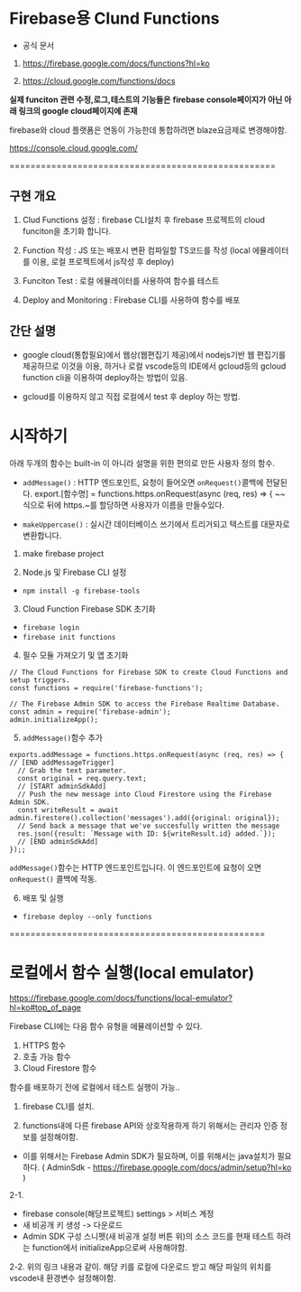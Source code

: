 
# Firebase용 Clund Functions

- 공식 문서
1. https://firebase.google.com/docs/functions?hl=ko

2. https://cloud.google.com/functions/docs

**실제 funciton 관련 수정,로그,테스트의 기능들은**
**firebase console페이지가 아닌 아래 링크의 google cloud페이지에 존재**

firebase와 cloud 플랫폼은 연동이 가능한데 통합하려면 blaze요금제로 변경해야함.

https://console.cloud.google.com/


===================================================

## 구현 개요
1. Clud Functions 설정 : firebase CLI설치 후 firebase 프로젝트의 cloud funciton을 초기화 합니다.

2. Function 작성 : JS 또는 배포시 변환 컴파일할 TS코드를 작성
(local 에뮬레이터를 이용, 로컬 프로젝트에서 js작성 후 deploy)

3. Funciton Test : 로컬 에뮬레이터를 사용하여 함수를 테스트

4. Deploy and Monitoring : Firebase CLI를 사용하여 함수를 배포

## 간단 설명

- google cloud(통합필요)에서 웹상(웹편집기 제공)에서 nodejs기반 웹 편집기를 제공하므로 이것을 이용, 하거나 로컬 vscode등의 IDE에서 gcloud등의 gcloud function cli을 이용하여 deploy하는 방법이 있음.

- gcloud를 이용하지 않고 직접 로컬에서 test 후 deploy 하는 방법.




# 시작하기

아래 두개의 함수는 built-in 이 아니라 설명을 위한 편의로 만든 사용자 정의 함수.

- `addMessage()` : HTTP 엔드포인트, 요청이 들어오면 `onRequest()`콜백에 전달된다.
export.[함수명] = functions.https.onRequest(async (req, res) => { ~~ 
식으로 뒤에 https.~를 할당하면 사용자가 이름을 만들수있다.

- `makeUppercase()` : 실시간 데이터베이스 쓰기에서 트리거되고 텍스트를 대문자로 변환합니다.


1. make firebase project

2. Node.js 및 Firebase CLI 설정
- `npm install -g firebase-tools` 

3. Cloud Function Firebase SDK 초기화
- `firebase login`
- `firebase init functions`

4. 필수 모듈 가져오기 및 앱 초기화
```
// The Cloud Functions for Firebase SDK to create Cloud Functions and setup triggers.
const functions = require('firebase-functions');

// The Firebase Admin SDK to access the Firebase Realtime Database.
const admin = require('firebase-admin');
admin.initializeApp();
```

5. `addMessage()`함수 추가

```
exports.addMessage = functions.https.onRequest(async (req, res) => {
// [END addMessageTrigger]
  // Grab the text parameter.
  const original = req.query.text;
  // [START adminSdkAdd]
  // Push the new message into Cloud Firestore using the Firebase Admin SDK.
  const writeResult = await admin.firestore().collection('messages').add({original: original});
  // Send back a message that we've succesfully written the message
  res.json({result: `Message with ID: ${writeResult.id} added.`});
  // [END adminSdkAdd]
});;
```

`addMessage()`함수는 HTTP 엔드포인트입니다. 이 엔드포인트에 요청이 오면 `onRequest()` 콜백에 작동.

6. 배포 및 실행

- `firebase deploy --only functions`



=================================================

# 로컬에서 함수 실행(local emulator)

https://firebase.google.com/docs/functions/local-emulator?hl=ko#top_of_page

Firebase CLI에는 다음 함수 유형을 에뮬레이션할 수 있다.
1. HTTPS 함수
2. 호출 가능 함수
3. Cloud Firestore 함수

함수를 배포하기 전에 로컬에서 테스트 실행이 가능..


1. firebase CLI를 설치.

2. functions내에 다른 firebase API와 상호작용하게 하기 위해서는 관리자 인증 정보를 설정해야함.

- 이를 위해서는 Firebase Admin SDK가 필요하며, 이를 위해서는 java설치가 필요하다. ( AdminSdk -  https://firebase.google.com/docs/admin/setup?hl=ko )


2-1. 
- firebase console(해당프로젝트) settings > 서비스 계정 
- 새 비공개 키 생성 -> 다운로드
-  Admin SDK 구성 스니펫(새 비공개 설정 버튼 위)의 소스 코드를 현재 테스트 하려는 function에서 initializeApp으로써 사용해야함.

2-2. 위의 링크 내용과 같이. 해당 키를 로컬에 다운로드 받고 해당 파일의 위치를 vscode내 환경변수 설정해야함.



